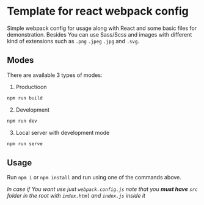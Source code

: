 # Template for react webpack config

Simple webpack config for usage along with React and some basic files for demonstration. Besides You can use Sass/Scss and images with different kind of extensions such as `.png` `.jpeg` `.jpg` and `.svg`.

## Modes

There are available 3 types of modes:

1. Productioon

```bash
npm run build
```

2. Development

```bash
npm run dev
```

3. Local server with development mode

```bash
npm run serve
```

## Usage

Run `npm i` or `npm install` and run using one of the commands above.

_In case if You want use just `webpack.config.js` note that you **must have** `src` folder in the root with `index.html` and `index.js` inside it_
